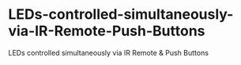 # LEDs-controlled-simultaneously-via-IR-Remote-Push-Buttons
LEDs controlled simultaneously via IR Remote &amp; Push Buttons 
